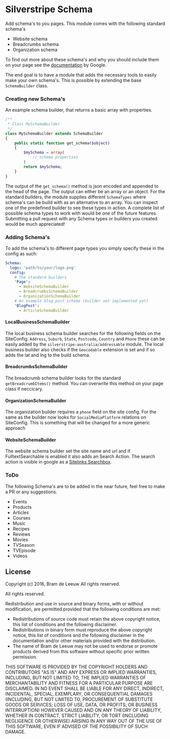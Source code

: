 # Silverstripe Schema

Add schema's to you pages. This module comes with the following standard schema's
- Website schema
- Breadcrumbs schema
- Organization schema

To find out more about these schema's and why you should include them on your page see the [documentation](https://developers.google.com/search/docs/data-types/data-type-selector) by Google.

The end goal is to have a module that adds the necessary tools to easily make your own schema's. This is possible by extending the base `SchemaBuilder` class.
 
### Creating new Schema's
 
An example schema builder, that returns a basic array with properties.
```php
/**
 * Class MySchemaBuilder
 */
class MySchemaBuilder extends SchemaBuilder 
{
    public static function get_schema($object)
    {
        $mySchema = array(
            // schema properties
        )
        return $mySchema;
    }
}
```
The output of the `get_schema()` method is json encoded and appended to the head of the page.
The output can either be an array or an object. For the standard builders, the module supplies different `SchemaTypes` where schema's can be build with as an alternative to an array.
You can inspect one of the predefined builder to see these types in action. A complete list of possible schema types to work with would be 
one of the future features. Submitting a pull request with any Schema types or builders you created would be much appreciated!  

### Adding Schema's

To add the schema's to different page types you simply specify these in the config as such:
```yaml
Schema:
  logo: 'path/to/your/logo.png'
  config:
    # The standard builders
    'Page':
      - WebsiteSchemaBuilder
      - BreadcrumbsSchemaBuilder
      - OrganizationSchemaBuilder
    # An example blog post schema (builder not implemented yet)
    'BlogPost':
      - ArticleSchemaBuilder
```

#### LocalBusinessSchemaBuilder

The local business schema builder searches for the following fields on the SiteConfig. `Address`, `Suburb`, `State`, `Postcode`, `Country` and `Phone` these can be easily added by the `silverstripe-australia/addressable` module. 
The local business builder also checks if the `Geocodable` extension is set and if so adds the lat and lng to the build schema. 

#### BreadcrumbsSchemaBuilder

The breadcrumb schema builder looks for the standard `getBreadcrumbItems()` method. 
You can overwrite this method on your page class if neccicary.

#### OrganizationSchemaBuilder

The organization builder requires a `phone` field on the site config. 
For the same as the builder now looks for `SocialMediaPlatform` relations on SiteConfig. 
This is something that will be changed for a more generic approach  

#### WebsiteSchemaBuilder

The website schema builder set the site name and url and if FulltextSearchable is enabled it also adds an Search Action. 
The search action is visible in google as a [Sitelinks Searchbox](https://developers.google.com/search/docs/data-types/sitelinks-searchbox).

### ToDo

The following Schema's are to be added in the near future, feel free to make a PR or any suggestions.

- Events
- Products
- Articles
- Courses
- Music
- Recipes
- Reviews
- Movies
- TVSeason
- TVEpisode
- Videos

## License

Copyright (c) 2016, Bram de Leeuw
All rights reserved.

All rights reserved.

Redistribution and use in source and binary forms, with or without
modification, are permitted provided that the following conditions are met:

 * Redistributions of source code must retain the above copyright
   notice, this list of conditions and the following disclaimer.
 * Redistributions in binary form must reproduce the above copyright
   notice, this list of conditions and the following disclaimer in the
   documentation and/or other materials provided with the distribution.
 * The name of Bram de Leeuw may not be used to endorse or promote products
   derived from this software without specific prior written permission.

THIS SOFTWARE IS PROVIDED BY THE COPYRIGHT HOLDERS AND CONTRIBUTORS "AS IS" AND
ANY EXPRESS OR IMPLIED WARRANTIES, INCLUDING, BUT NOT LIMITED TO, THE IMPLIED
WARRANTIES OF MERCHANTABILITY AND FITNESS FOR A PARTICULAR PURPOSE ARE
DISCLAIMED. IN NO EVENT SHALL <COPYRIGHT HOLDER> BE LIABLE FOR ANY
DIRECT, INDIRECT, INCIDENTAL, SPECIAL, EXEMPLARY, OR CONSEQUENTIAL DAMAGES
(INCLUDING, BUT NOT LIMITED TO, PROCUREMENT OF SUBSTITUTE GOODS OR SERVICES;
LOSS OF USE, DATA, OR PROFITS; OR BUSINESS INTERRUPTION) HOWEVER CAUSED AND
ON ANY THEORY OF LIABILITY, WHETHER IN CONTRACT, STRICT LIABILITY, OR TORT
(INCLUDING NEGLIGENCE OR OTHERWISE) ARISING IN ANY WAY OUT OF THE USE OF THIS
SOFTWARE, EVEN IF ADVISED OF THE POSSIBILITY OF SUCH DAMAGE.